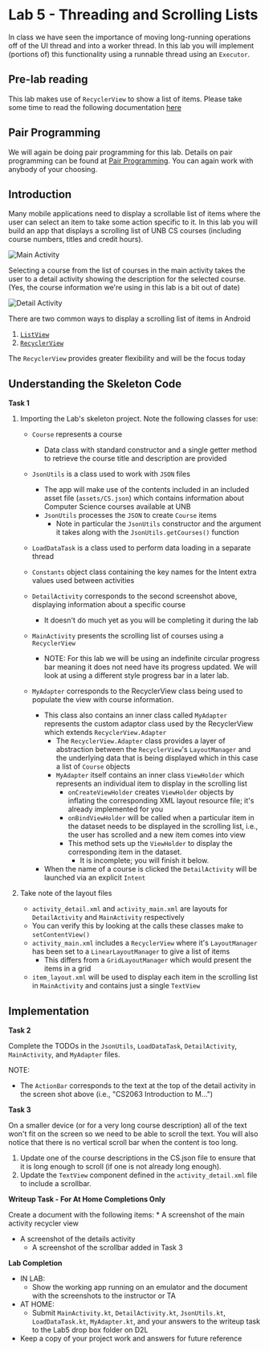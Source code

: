 # Lab 5 - Threading and Scrolling Lists

In class we have seen the importance of moving long-running operations off of the UI thread and into a worker thread. In this lab you will implement (portions of) this functionality using a runnable thread using an `Executor`.

## Pre-lab reading

This lab makes use of `RecyclerView` to show a list of items.  Please take some time to read the following documentation [here](https://developer.android.com/guide/topics/ui/layout/recyclerview.html)

## Pair Programming

We will again be doing pair programming for this lab.  Details on pair programming can be found at [Pair Programming](../docs/PAIR_PROGRAMMING.md).  You can again work with anybody of your choosing.


## Introduction

Many mobile applications need to display a scrollable list of items where the user can select an item to take some action specific to it. In this lab you will build an app that displays a scrolling list of UNB CS courses (including course numbers, titles and credit hours).

![Main Activity](https://i.imgur.com/8vQZmXf.png?1)

Selecting a course from the list of courses in the main activity takes the user to a detail activity showing the description for the selected course. (Yes, the course information we're using in this lab is a bit out of date)

![Detail Activity](https://i.imgur.com/qaqnSXb.png?1)

There are two common ways to display a scrolling list of items in Android
1. [`ListView`](https://developer.android.com/guide/topics/ui/layout/listview.html)
2. [`RecyclerView`](https://developer.android.com/guide/topics/ui/layout/recyclerview.html)

The `RecyclerView` provides greater flexibility and will be the focus today

## Understanding the Skeleton Code

**Task 1**

1. Importing the Lab's skeleton project.  Note the following classes for use:
    * `Course` represents a course
      * Data class with standard constructor and a single getter method to retrieve the course title and description are provided

    * `JsonUtils` is a class used to work with ```JSON``` files
      * The app will make use of the contents included in an included asset file (```assets/CS.json```) which contains information about Computer Science courses available at UNB
      * ```JsonUtils``` processes the ```JSON``` to create ```Course``` items
        * Note in particular the ```JsonUtils``` constructor and the argument it takes along with the  ```JsonUtils.getCourses()``` function

    * `LoadDataTask` is a class used to perform data loading in a separate thread
  
    * `Constants` object class containing the key names for the Intent extra values used between activities
  
    * `DetailActivity` corresponds to the second screenshot above, displaying information about a specific course
      * It doesn't do much yet as you will be completing it during the lab

    * `MainActivity` presents the scrolling list of courses using a `RecyclerView`
      * NOTE: For this lab we will be using an indefinite circular progress bar meaning it does not need have its progress updated.  We will look at using a different style progress bar in a later lab.

    * `MyAdapter` corresponds to the RecyclerView class being used to populate the view with course information.
      * This class also contains an inner class called `MyAdapter` represents the custom adaptor class used by the RecyclerView which extends `RecyclerView.Adapter`
        * The `RecyclerView.Adapter` class provides a layer of abstraction between the `RecyclerView`'s `LayoutManager` and the underlying data that is being displayed which in this case a list of `Course` objects
        * `MyAdapter` itself contains an inner class `ViewHolder` which represents an individual item to display in the scrolling list
          * `onCreateViewHolder` creates `ViewHolder` objects by inflating the corresponding XML layout resource file; it's already implemented for you
          * `onBindViewHolder` will be called when a particular item in the dataset needs to be displayed in the scrolling list, i.e., the user has scrolled and a new item comes into view
          * This method sets up the `ViewHolder` to display the corresponding item in the dataset.
            * It is incomplete; you will finish it below.
      * When the name of a course is clicked the `DetailActivity` will be launched via an explicit `Intent`


2. Take note of the layout files  
    * `activity_detail.xml` and `activity_main.xml` are layouts for `DetailActivity` and `MainActivity` respectively
    * You can verify this by looking at the calls these classes make to `setContentView()`
    * `activity_main.xml` includes a `RecyclerView` where it's `LayoutManager` has been set to a `LinearLayoutManager` to give a list of items
      * This differs from a `GridLayoutManager` which would present the items in a grid
    * `item_layout.xml` will be used to display each item in the scrolling list in `MainActivity` and contains just a single `TextView`

## Implementation

**Task 2**

Complete the TODOs in the `JsonUtils`, `LoadDataTask`, `DetailActivity`, `MainActivity`, and `MyAdapter` files.

NOTE:
* The `ActionBar` corresponds to the text at the top of the detail activity in the screen shot above (i.e., "CS2063 Introduction to M...")

**Task 3**

On a smaller device (or for a very long course description) all of the text won't fit on the screen so we need to be able to scroll the text. You will also notice that there is no vertical scroll bar when the content is too long.

1. Update one of the course descriptions in the CS.json file to ensure that it is long enough to scroll (if one is not already long enough).
2. Update the `TextView` component defined in the `activity_detail.xml` file to include a scrollbar.

**Writeup Task - For At Home Completions Only**

Create a document with the following items:
	* A screenshot of the main activity recycler view
  * A screenshot of the details activity
	* A screenshot of the scrollbar added in Task 3

**Lab Completion**

* IN LAB: 
  * Show the working app running on an emulator and the document with the screenshots to the instructor or TA
* AT HOME: 
  * Submit `MainActivity.kt`, `DetailActivity.kt`, `JsonUtils.kt`, `LoadDataTask.kt`, `MyAdapter.kt`, and your answers to the writeup task to the Lab5 drop box folder on D2L 
* Keep a copy of your project work and answers for future reference
